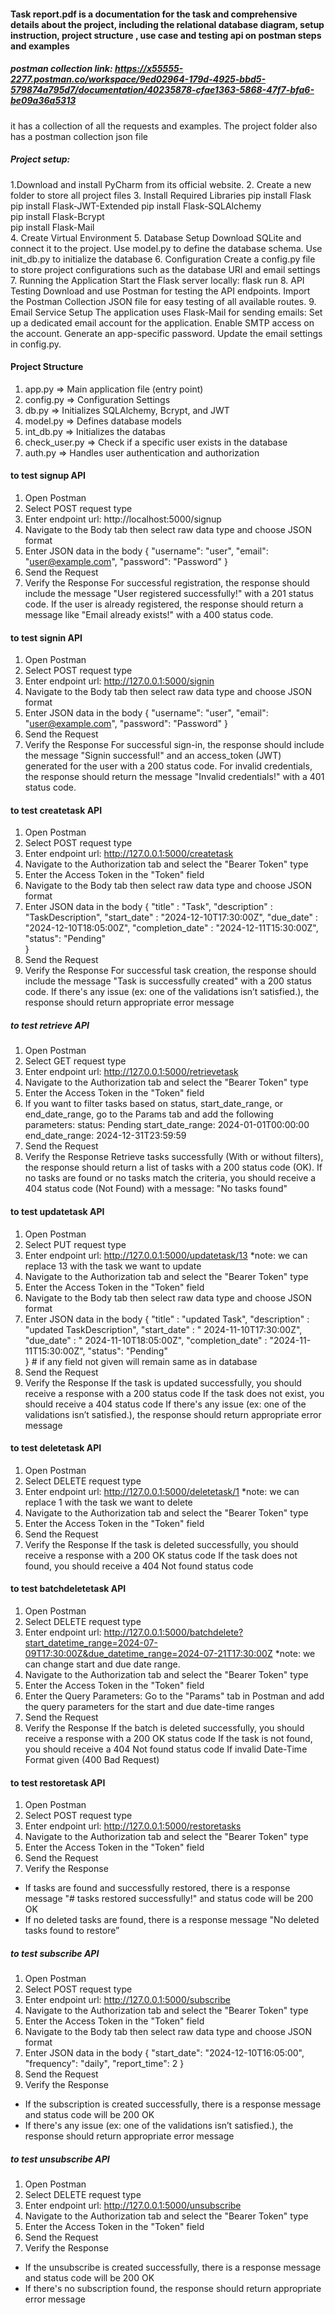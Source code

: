 #### Task report.pdf is a documentation for the task and comprehensive details about the project, including the relational database diagram, setup instruction, project structure , use case and testing api on postman steps and examples


##### postman collection link: https://x55555-2277.postman.co/workspace/9ed02964-179d-4925-bbd5-579874a795d7/documentation/40235878-cfae1363-5868-47f7-bfa6-be09a36a5313
it has a collection of all the requests and examples. The project folder also has a postman collection json file 


##### Project setup:
1.Download and install PyCharm from its official website.
2. Create a new folder to store all project files 
3. Install Required Libraries
pip install Flask            
pip install Flask-JWT-Extended 
pip install Flask-SQLAlchemy  
pip install Flask-Bcrypt     
pip install Flask-Mail        
4. Create Virtual Environment
5. Database Setup
      Download SQLite and connect it to the project.
      Use model.py to define the database schema.
      Use init_db.py to initialize the database
6. Configuration
Create a config.py file to store project configurations such as the database URI and email settings
7. Running the Application
        Start the Flask server locally: flask run
8. API Testing 
Download and use Postman for testing the API endpoints.
Import the Postman Collection JSON file for easy testing of all available routes.
9. Email Service Setup
The application uses Flask-Mail for sending emails:
        Set up a dedicated email account for the application.
        Enable SMTP access on the account.
        Generate an app-specific password.
        Update the email settings in config.py.


#### Project Structure 
1.	app.py => Main application file (entry point)
2.	config.py => Configuration Settings 
3.	db.py => Initializes SQLAlchemy, Bcrypt, and JWT 
4.	model.py => Defines database models
5.	int_db.py => Initializes the databas
6.	check_user.py => Check if a specific user exists in the database 
7.	auth.py => Handles user authentication and authorization



#### to test signup API
1.	Open Postman
2.	Select POST request type
3.	Enter endpoint url: http://localhost:5000/signup
4.	Navigate to the Body tab then select raw data type and choose JSON format
5.	Enter JSON data in the body
{
 "username": "user", 
 "email": "user@example.com",
 "password": "Password" 
}
6.	Send the Request
7.	Verify the Response 
For successful registration, the response should include the message 
"User registered successfully!" with a 201 status code.
If the user is already registered, the response should return a message like "Email already exists!" with a 400 status code.




#### to test signin API 
1.	Open Postman
2.	Select POST request type
3.	Enter endpoint url: http://127.0.0.1:5000/signin
4.	Navigate to the Body tab then select raw data type and choose JSON format
5.	Enter JSON data in the body
{
 "username": "user", 
 "email": "user@example.com",
 "password": "Password" 
}
6.	Send the Request
7.	Verify the Response 
For successful sign-in, the response should include the message "Signin successful!" and an access_token (JWT) generated for the user with a 200 status code.
For invalid credentials, the response should return the message "Invalid credentials!" with a 401 status code.




#### to test createtask API
1.	Open Postman
2.	Select POST request type
3.	Enter endpoint url: http://127.0.0.1:5000/createtask
4.	Navigate to the Authorization tab and select the "Bearer Token" type
5.	Enter the Access Token in the "Token" field
6.	Navigate to the Body tab then select raw data type and choose JSON format
7.	Enter JSON data in the body
{
    "title"  : "Task",
    "description"  : "TaskDescription",
    "start_date"  : "2024-12-10T17:30:00Z",
    "due_date"  :  "2024-12-10T18:05:00Z",
    "completion_date"  :  "2024-12-11T15:30:00Z",
    "status": "Pending"        
}
8.	Send the Request
9.	Verify the Response 
For successful task creation, the response should include the message 
"Task is successfully created" with a 200 status code.
If there's any issue (ex: one of the validations isn’t satisfied.), the response should return appropriate error message





##### to test retrieve API
1.	Open Postman
2.	Select GET request type
3.	Enter endpoint url: http://127.0.0.1:5000/retrievetask
4.	Navigate to the Authorization tab and select the "Bearer Token" type
5.	Enter the Access Token in the "Token" field
6.	If you want to filter tasks based on status, start_date_range, or end_date_range, go to the Params tab and add the following parameters:
status: Pending
start_date_range: 2024-01-01T00:00:00
end_date_range: 2024-12-31T23:59:59
7.	Send the Request
8.	Verify the Response 
Retrieve tasks successfully (With or without filters), the response should return a list of tasks with a 200 status code (OK).
If no tasks are found or no tasks match the criteria, you should receive a 404 status code (Not Found) with a message: "No tasks found"



#### to test updatetask API
1.	Open Postman
2.	Select PUT request type
3.	Enter endpoint url: http://127.0.0.1:5000/updatetask/13 
*note:  we can replace 13 with the task we want to update  
4.	Navigate to the Authorization tab and select the "Bearer Token" type
5.	Enter the Access Token in the "Token" field
6.	Navigate to the Body tab then select raw data type and choose JSON format
7.	Enter JSON data in the body
{
    "title"  : "updated Task",
    "description"  : "updated TaskDescription",
    "start_date"  : " 2024-11-10T17:30:00Z",
    "due_date"  :  " 2024-11-10T18:05:00Z",
    "completion_date"  :  "2024-11-11T15:30:00Z",
    "status": "Pending"        
} # if any field not given will remain same as in database
8.	Send the Request
9.	Verify the Response 
If the task is updated successfully, you should receive a response with a 200 status code
If the task does not exist, you should receive a 404 status code
If there's any issue (ex: one of the validations isn’t satisfied.), the response should return appropriate error message




 #### to test deletetask API
1.	Open Postman
2.	Select DELETE request type
3.	Enter endpoint url: http://127.0.0.1:5000/deletetask/1
*note:  we can replace 1 with the task we want to delete  
4.	Navigate to the Authorization tab and select the "Bearer Token" type
5.	Enter the Access Token in the "Token" field
6.	Send the Request
7.	Verify the Response 
If the task is deleted successfully, you should receive a response with a 200 OK status code
If the task does not found, you should receive a 404 Not found status code




#### to test batchdeletetask API
1.	Open Postman
2.	Select DELETE request type
3.	Enter endpoint url: http://127.0.0.1:5000/batchdelete?start_datetime_range=2024-07-09T17:30:00Z&due_datetime_range=2024-07-21T17:30:00Z
*note:  we can change start and due date range.
4.	Navigate to the Authorization tab and select the "Bearer Token" type
5.	Enter the Access Token in the "Token" field
6.	Enter the Query Parameters: Go to the "Params" tab in Postman and add the query parameters for the start and due date-time ranges
7.	Send the Request
8.	Verify the Response 
If the batch is deleted successfully, you should receive a response with a 200 OK status code
If the task is not found, you should receive a 404 Not found status code
If invalid Date-Time Format given (400 Bad Request)

#### to test restoretask API
1.	Open Postman
2.	Select POST request type
3.	Enter endpoint url: http://127.0.0.1:5000/restoretasks
4.	Navigate to the Authorization tab and select the "Bearer Token" type
5.	Enter the Access Token in the "Token" field
6.	Send the Request
7.	Verify the Response 
- If tasks are found and successfully restored, there is a response message "# tasks restored successfully!" and status code will be 200 OK
- If no deleted tasks are found, there is a response message "No deleted tasks found to restore”




##### to test subscribe API
1.	Open Postman
2.	Select POST request type
3.	Enter endpoint url: http://127.0.0.1:5000/subscribe
4.	Navigate to the Authorization tab and select the "Bearer Token" type
5.	Enter the Access Token in the "Token" field
6.	Navigate to the Body tab then select raw data type and choose JSON format
7.	Enter JSON data in the body
{
    "start_date": "2024-12-10T16:05:00",
    "frequency": "daily",
    "report_time": 2
}
8.	Send the Request
9.	Verify the Response 
- If the subscription is created successfully, there is a response message and status code will be 200 OK
- If there's any issue (ex: one of the validations isn’t satisfied.), the response should return appropriate error message






##### to test unsubscribe API
1.	Open Postman
2.	Select DELETE request type
3.	Enter endpoint url: http://127.0.0.1:5000/unsubscribe
4.	Navigate to the Authorization tab and select the "Bearer Token" type
5.	Enter the Access Token in the "Token" field
6.	Send the Request
7.	Verify the Response 
- If the unsubscribe is created successfully, there is a response message and status code will be 200 OK
- If there's no subscription found, the response should return appropriate error message










